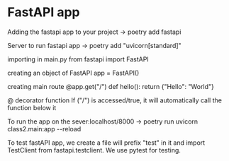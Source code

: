 # FastAPI app

Adding the fastapi app to your project
-> poetry add fastapi

Server to run fastapi app
-> poetry add "uvicorn[standard]"

importing in main.py
from fastapi import FastAPI

creating an object of FastAPI
app = FastAPI() 

creating main route
@app.get("/")
def hello():
    return {"Hello": "World"}

@ decorator function
If ("/") is accessed/true, it will automatically call the function below it

To run the app on the sever:localhost/8000
-> poetry run uvicorn class2.main:app --reload

To test fastAPI app, we create a file will prefix "test" in it and import TestClient from fastapi.testclient. We use pytest for testing.

